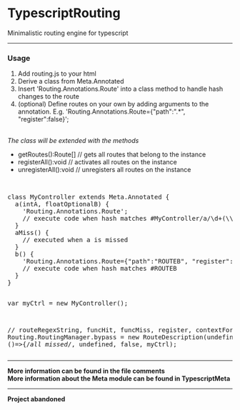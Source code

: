 TypescriptRouting
=================

Minimalistic routing engine for typescript
<hr>


<h3>Usage</h3>
<ol>
<li>Add routing.js to your html</li>
<li>Derive a class from Meta.Annotated</li>
<li>Insert 'Routing.Annotations.Route' into a class method to handle hash changes to the route</li>
<li>(optional) Define routes on your own by adding arguments to the annotation. E.g. 'Routing.Annotations.Route={"path":".*", "register":false}';
</ol>
<br>
<i>The class will be extended with the methods</i>
<ul>
<li>getRoutes():Route[]   // gets all routes that belong to the instance</li>
<li>registerAll():void    // activates all routes on the instance</li>
<li>unregisterAll():void  // unregisters all routes on the instance</li>
</ul>
<br>
<pre>
class MyController extends Meta.Annotated {
  a(intA, floatOptionalB) {
    'Routing.Annotations.Route';
    // execute code when hash matches #MyController/a/\d+(\\d*\.\d+)?
  }
  aMiss() {
    // executed when a is missed
  }
  b() {
    'Routing.Annotations.Route={"path":"ROUTEB", "register":false}';
    // execute code when hash matches #ROUTEB
  }
}

var myCtrl = new MyController();

// routeRegexString, funcHit, funcMiss, register, contextForHitMiss
Routing.RoutingManager.bypass = new RouteDescription(undefined, ()=>{/*all missed*/, undefined, false, myCtrl);
</pre>
<hr>
<b>More information can be found in the file comments</b><br>
<b>More information about the Meta module can be found in TypescriptMeta</b>
<hr>
<b>Project abandoned</b>
